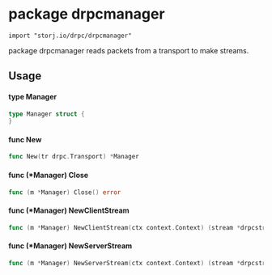 # package drpcmanager

`import "storj.io/drpc/drpcmanager"`

package drpcmanager reads packets from a transport to make streams.

## Usage

#### type Manager

```go
type Manager struct {
}
```


#### func  New

```go
func New(tr drpc.Transport) *Manager
```

#### func (*Manager) Close

```go
func (m *Manager) Close() error
```

#### func (*Manager) NewClientStream

```go
func (m *Manager) NewClientStream(ctx context.Context) (stream *drpcstream.Stream, err error)
```

#### func (*Manager) NewServerStream

```go
func (m *Manager) NewServerStream(ctx context.Context) (stream *drpcstream.Stream, rpc string, err error)
```

